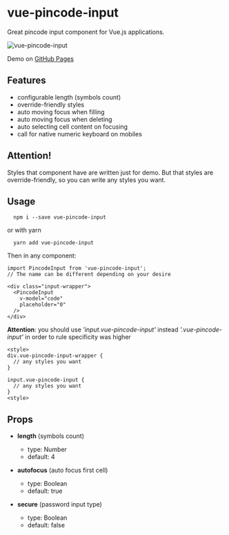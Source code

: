 # vue-pincode-input
Great pincode input component for Vue.js applications.

![vue-pincode-input](https://repository-images.githubusercontent.com/210697453/85bbb480-dffa-11e9-90a3-f4114739ed91)

Demo on [GitHub Pages](https://seokky.github.io/vue-pincode-input/)

## Features
- configurable length (symbols count)
- override-friendly styles
- auto moving focus when filling
- auto moving focus when deleting
- auto selecting cell content on focusing
- call for native numeric keyboard on mobiles

## Attention!

Styles that component have are written just for demo. But that styles are override-friendly, so you can write any styles you want.

## Usage

```
  npm i --save vue-pincode-input
```
or with yarn
```
  yarn add vue-pincode-input
```

Then in any component:

```
import PincodeInput from 'vue-pincode-input';
// The name can be different depending on your desire
```

```
<div class="input-wrapper">
  <PincodeInput
    v-model="code"
    placeholder="0"
  />
</div>
```

**Attention**: you should use _'input.vue-pincode-input'_ instead _'.vue-pincode-input'_ in order to rule specificity was higher

```
<style>
div.vue-pincode-input-wrapper {
  // any styles you want
}

input.vue-pincode-input {
  // any styles you want
}
<style>
```

## Props

- **length** (symbols count)
  - type: Number
  - default: 4

- **autofocus** (auto focus first cell)
  - type: Boolean
  - default: true

- **secure** (password input type)
  - type: Boolean
  - default: false

